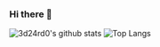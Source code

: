 ### Hi there 👋

<!--
**fgadea/fgadea** is a ✨ _special_ ✨ repository because its `README.md` (this file) appears on your GitHub profile.

Here are some ideas to get you started:

- 🔭 I’m currently working on ...
- 🌱 I’m currently learning ...
- 👯 I’m looking to collaborate on ...
- 🤔 I’m looking for help with ...
- 💬 Ask me about ...
- 📫 How to reach me: ...
- 😄 Pronouns: ...
- ⚡ Fun fact: ...
-->

![3d24rd0's github stats](https://github-readme-stats.vercel.app/api?username=fgadea&show_icons=true&theme=tokyonight&count_private=true&include_all_commits=true&hide_border=true)
![Top Langs](https://github-readme-stats.vercel.app/api/top-langs/?username=fgadea&show_icons=true&theme=tokyonight&count_private=true&include_all_commits=true)

